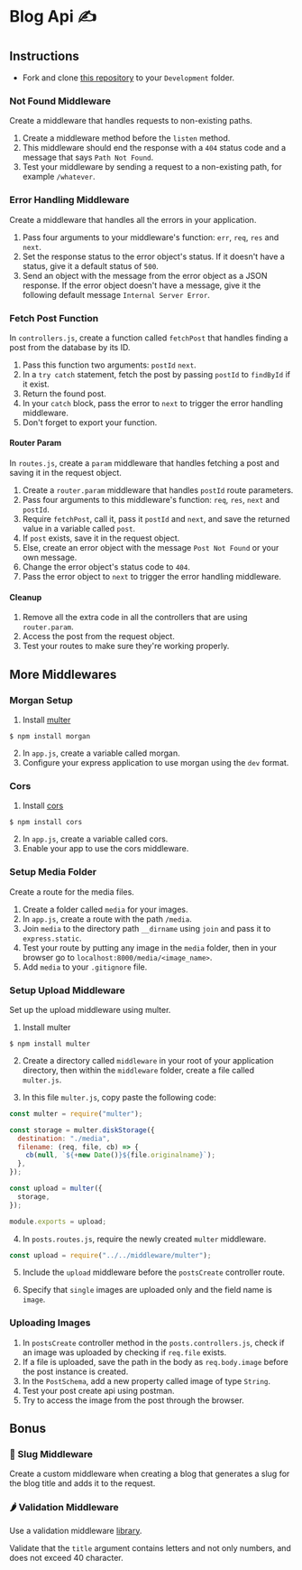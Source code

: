 # Blog Api ✍️

## Instructions

- Fork and clone [this repository](https://github.com/JoinCODED/Task-Express-M3-Middlewares-noSQL) to your `Development` folder.

### Not Found Middleware

Create a middleware that handles requests to non-existing paths.

1. Create a middleware method before the `listen` method.
2. This middleware should end the response with a `404` status code and a message that says `Path Not Found`.
3. Test your middleware by sending a request to a non-existing path, for example `/whatever`.

### Error Handling Middleware

Create a middleware that handles all the errors in your application.

1. Pass four arguments to your middleware's function: `err`, `req`, `res` and `next`.
2. Set the response status to the error object's status. If it doesn't have a status, give it a default status of `500`.
3. Send an object with the message from the error object as a JSON response. If the error object doesn't have a message, give it the following default message `Internal Server Error`.

### Fetch Post Function

In `controllers.js`, create a function called `fetchPost` that handles finding a post from the database by its ID.

1. Pass this function two arguments: `postId` `next`.
2. In a `try catch` statement, fetch the post by passing `postId` to `findById` if it exist.
3. Return the found post.
4. In your `catch` block, pass the error to `next` to trigger the error handling middleware.
5. Don't forget to export your function.

#### Router Param

In `routes.js`, create a `param` middleware that handles fetching a post and saving it in the request object.

1. Create a `router.param` middleware that handles `postId` route parameters.
2. Pass four arguments to this middleware's function: `req`, `res`, `next` and `postId`.
3. Require `fetchPost`, call it, pass it `postId` and `next`, and save the returned value in a variable called `post`.
4. If `post` exists, save it in the request object.
5. Else, create an error object with the message `Post Not Found` or your own message.
6. Change the error object's status code to `404`.
7. Pass the error object to `next` to trigger the error handling middleware.

#### Cleanup

1. Remove all the extra code in all the controllers that are using `router.param`.
2. Access the post from the request object.
3. Test your routes to make sure they're working properly.

## More Middlewares

### Morgan Setup

1. Install [multer](https://www.npmjs.com/package/morgan)

```shell
$ npm install morgan
```

2. In `app.js`, create a variable called morgan.
3. Configure your express application to use morgan using the `dev` format.

### Cors

1. Install [cors](https://www.npmjs.com/package/cors)

```shell
$ npm install cors
```

2. In `app.js`, create a variable called cors.
3. Enable your app to use the cors middleware.

### Setup Media Folder

Create a route for the media files.

1. Create a folder called `media` for your images.
2. In `app.js`, create a route with the path `/media`.
3. Join `media` to the directory path `__dirname` using `join` and pass it to `express.static`.
4. Test your route by putting any image in the `media` folder, then in your browser go to `localhost:8000/media/<image_name>`.
5. Add `media` to your `.gitignore` file.

### Setup Upload Middleware

Set up the upload middleware using multer.

1. Install multer

```shell
$ npm install multer
```

2. Create a directory called `middleware` in your root of your application directory, then within the `middleware` folder, create a file called `multer.js`.

3. In this file `multer.js`, copy paste the following code:

```js
const multer = require("multer");

const storage = multer.diskStorage({
  destination: "./media",
  filename: (req, file, cb) => {
    cb(null, `${+new Date()}${file.originalname}`);
  },
});

const upload = multer({
  storage,
});

module.exports = upload;
```

4. In `posts.routes.js`, require the newly created `multer` middleware.

```js
const upload = require("../../middleware/multer");
```

5. Include the `upload` middleware before the `postsCreate` controller route.

6. Specify that `single` images are uploaded only and the field name is `image`.

### Uploading Images

1. In `postsCreate` controller method in the `posts.controllers.js`, check if an image was uploaded by checking if `req.file` exists.
2. If a file is uploaded, save the path in the body as `req.body.image` before the post instance is created.
3. In the `PostSchema`, add a new property called image of type `String`.
4. Test your post create api using postman.
5. Try to access the image from the post through the browser.

## Bonus

### 🍋 Slug Middleware

Create a custom middleware when creating a blog that generates a slug for the blog title and adds it to the request.

### 🌶 Validation Middleware

Use a validation middleware [library](https://www.npmjs.com/package/express-validation).

Validate that the `title` argument contains letters and not only numbers, and does not exceed 40 character.
